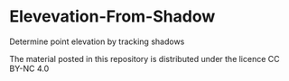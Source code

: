 # Elevevation-From-Shadow
Determine point elevation by tracking shadows

The material posted in this repository is distributed under the licence CC BY-NC 4.0
